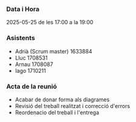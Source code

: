 ### Data i Hora  
2025-05-25 de les 17:00 a la 19:00

### Asistents  

- Adrià (Scrum master) 1633884
- Lluc 1708531
- Arnau 1708087
- Iago 1710211

### Acta de la reunió  
- Acabar de donar forma als diagrames
- Revisió del treball realitzat i correcció d'errors
- Reordenacio del treball i l'entrega